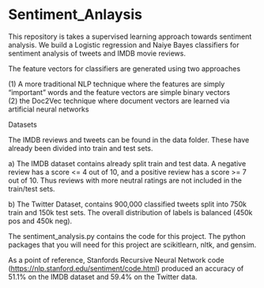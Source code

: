 # Sentiment_Anlaysis
This repository is takes a supervised learning approach towards sentiment analysis.
We build a Logistic regression and Naiye Bayes classifiers for sentiment analysis of tweets and IMDB movie reviews.

The  feature vectors for classifiers are generated using two approaches

(1) A more traditional NLP technique where the features are simply “important” words and the feature vectors are 
simple binary vectors  
(2) the Doc2Vec technique where document vectors are learned via artificial neural networks

Datasets

The IMDB reviews and tweets can be found in the data folder. These have already been divided
into train and test sets.

a) The IMDB dataset contains already split train and test data. A negative review has a score <= 4 out of 10, and a positive
review has a score >= 7 out of 10. Thus reviews with more neutral ratings are not included in the train/test sets.

b) The Twitter Dataset, contains 900,000 classified tweets split into 750k train and 150k test sets. 
The overall distribution of labels is balanced (450k pos and 450k neg).

The sentiment_analysis.py contains the code for this project. The python packages that you will need for this project are scikitlearn, nltk, and gensim.

As a point of reference, Stanfords Recursive Neural Network code (https://nlp.stanford.edu/sentiment/code.html)
produced an accuracy of 51.1% on the IMDB dataset and 59.4% on the Twitter data.

